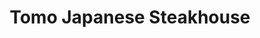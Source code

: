 ---
layout: place
title: "Tomo Japanese Steakhouse"
permalink: /indiana/indianapolis/tomo-japanese-steakhouse.html
stateAbbr: IN
stateName: Indiana
cityName: Indianapolis
seo:
  name: "Tomo Japanese Steakhouse"
  type: Restaurant
  links: null
description: "Tomo Japanese Steakhouse serves delicious sushi in Indianapolis, Indiana. Try fresh Japanese dishes for a great dining experience. "
place_id: ChIJh19Z-e5Sa4gR-Zh44c1djQ8
photos:
  - name: >-
      places/ChIJh19Z-e5Sa4gR-Zh44c1djQ8/photos/AeeoHcJMTH52VH40rxtaGi0KJ6rfkYu6jqVIF-ic2JyZdwhvNXrrEfABg31ufuC34crYrPTl26DO67XLDslIwjjxVRmujZON-xrUuJePEGn4Pku4sb_BASTLHmkVjkK2mzivI8o5aUqM9xLKC9AkasCSPps5pa3v7-PeK6lyhsPGD88_WBjGio2KgpR9D7boxGTxXE5XBL0MS5Es7X6mdoVRY9xheCOA0O7wk3oDBBNA7rhcX4n9Ws4EaGe3qJKMZVtLqvyngdLFn9LHICKuy-UcdPOGRzPtr9SwcVswJs_aG30KBw
    widthPx: 960
    heightPx: 1280
    authorAttributions:
      - displayName: Tomo Japanese Steakhouse
        uri: https://maps.google.com/maps/contrib/115018997656011119641
        photoUri: >-
          https://lh3.googleusercontent.com/a-/ALV-UjUZS86NpRnd3FU3dXS82Igpz-3sS2pd0_Y6eEVv0-wczKrJatXu=s100-p-k-no-mo
    flagContentUri: >-
      https://www.google.com/local/imagery/report/?cb_client=maps_api_places.places_api&image_key=!1e10!2sAF1QipP0jlJoFkkFsrvtouQULE8yiSxdhkqVo9qqhINI&hl=en-US
    googleMapsUri: >-
      https://www.google.com/maps/place//data=!3m4!1e2!3m2!1sAF1QipP0jlJoFkkFsrvtouQULE8yiSxdhkqVo9qqhINI!2e10!4m2!3m1!1s0x886b52eef9595f87:0xf8d5dcde17898f9
  - name: >-
      places/ChIJh19Z-e5Sa4gR-Zh44c1djQ8/photos/AeeoHcL-_F7FjLTnS6FghfR4dpr8iUyVj8OIuhzp4DtIB0DpVGDYNnQb9UauVrKb8WS4HxzwMgpzMDYHK27qmd8T4KuQEWuI9kmH-k4QSlubSXth2NRhnjROQpP6TTjf4B_WuigCl1qEls2Zkp8op0MupjK3Yvf0rgEa_XdWnnVp29Sew7KKWoh5swmHUXamt5A4QS82LDmUSQDLvLcZLH8_VyUgxgevnir1GK5NQ10IMfWTp_GMrQp-IOtSjDoIy3wrL3icrs3MftEy1FCN_PEVNFVGxFMm_J8t9dY4hieIReKtSA
    widthPx: 1000
    heightPx: 747
    authorAttributions:
      - displayName: Tomo Japanese Steakhouse
        uri: https://maps.google.com/maps/contrib/115018997656011119641
        photoUri: >-
          https://lh3.googleusercontent.com/a-/ALV-UjUZS86NpRnd3FU3dXS82Igpz-3sS2pd0_Y6eEVv0-wczKrJatXu=s100-p-k-no-mo
    flagContentUri: >-
      https://www.google.com/local/imagery/report/?cb_client=maps_api_places.places_api&image_key=!1e10!2sAF1QipMyJnEXAHXNZrL3XZIA_iZd_CnFUv2gmLI9rwpN&hl=en-US
    googleMapsUri: >-
      https://www.google.com/maps/place//data=!3m4!1e2!3m2!1sAF1QipMyJnEXAHXNZrL3XZIA_iZd_CnFUv2gmLI9rwpN!2e10!4m2!3m1!1s0x886b52eef9595f87:0xf8d5dcde17898f9
  - name: >-
      places/ChIJh19Z-e5Sa4gR-Zh44c1djQ8/photos/AeeoHcJECbTVx57uJnt9GqMLflfp5KBhb_qw8g34IfNoBKcmmNN8vOiSU6vbXvjCl69ukkEpwuGx4bb9iQQ9IQceKx_uufjTnNBd8TXmnFDyrlx6P4of_ChHtNfQnLg8BBGIMIREdlEKoRJqDFtWGj45GDL79Hfl_8y8yMASbnUrXFdJlBPxX3xmhNiWFlb5Q-IvKiPqr467QuIH92R2ZaBVuClxKp03a2ySRKYZt5FaLn-g8ROfjylTjHxjHhOSaMvY1Im13dNxG5uWakWXMKlEnEZoJpmlIkfAWqfcmkF8BcrUqvq28ZrjconhWZzv9-levf8jfyPwUkc2y2aLty7Cg-_ByFOJYHgX-FvFP2E4hgEELjQA2ZzNu_RYPAaGYANBWFLLejMjG6V954YBFcP-rKPx9Ko8H2-FIqZ_hKKdJpChSHk
    widthPx: 3224
    heightPx: 1848
    authorAttributions:
      - displayName: Amanda Ely Pedigo
        uri: https://maps.google.com/maps/contrib/107853258399482422299
        photoUri: >-
          https://lh3.googleusercontent.com/a/ACg8ocKxINrMpECw-cpgpZxp8YVhNPsDHrbQoobpYClJiuaEkO_tBg=s100-p-k-no-mo
    flagContentUri: >-
      https://www.google.com/local/imagery/report/?cb_client=maps_api_places.places_api&image_key=!1e10!2sCIHM0ogKEICAgMDw55GMkAE&hl=en-US
    googleMapsUri: >-
      https://www.google.com/maps/place//data=!3m4!1e2!3m2!1sCIHM0ogKEICAgMDw55GMkAE!2e10!4m2!3m1!1s0x886b52eef9595f87:0xf8d5dcde17898f9
  - name: >-
      places/ChIJh19Z-e5Sa4gR-Zh44c1djQ8/photos/AeeoHcLELLk8srT_oEpNgn7lVbxQ1nPZtFOc-yVM_f_daOCjyUtAyGTX27mnj9a8qW_WlfAzPIoZBk7V508RHZShu0szSdSd6krkUb2OUazfk1uj5YekibD-O90_1z1Rc4qeTGUrjVAKRHLVt2D2bOEnuyaPXLg-2VHth62aDXT36JhpM_WvMZCOlO1TzMJNi8tgX55YTj0ExAO6ZXP0CqQAtKax18ruNaQeiMYoM03lDyT8dC2ai2boQs0Xry6QfVGx3Sbd7n23PQcAr5jx1-kO4c90yHcY9hoJOb1HRxmcr1ALA3mEb0YbGGODzJl5DdsjVGTxOusW9xGui8l70qtwTaQJDTMK-k44KPE4WyBcxFT__O0e34tg5P8nHgkF0H256WEKNMHSCMwQvuZyiM-5gnBjkGhxKvpolrLT_58dtpWCQJbc
    widthPx: 4080
    heightPx: 3072
    authorAttributions:
      - displayName: Spellbound Wolf
        uri: https://maps.google.com/maps/contrib/112946295166964794431
        photoUri: >-
          https://lh3.googleusercontent.com/a-/ALV-UjUZNhZq0J9LVCKpYaYM2LraLsQR6kgrwC9dyqNH1USH1O6fGME0=s100-p-k-no-mo
    flagContentUri: >-
      https://www.google.com/local/imagery/report/?cb_client=maps_api_places.places_api&image_key=!1e10!2sCIHM0ogKEICAgIDR1b_qzQE&hl=en-US
    googleMapsUri: >-
      https://www.google.com/maps/place//data=!3m4!1e2!3m2!1sCIHM0ogKEICAgIDR1b_qzQE!2e10!4m2!3m1!1s0x886b52eef9595f87:0xf8d5dcde17898f9
  - name: >-
      places/ChIJh19Z-e5Sa4gR-Zh44c1djQ8/photos/AeeoHcKcD0QXGZtQIE0NsRBIc_fGY35pENGMU1ibWYK6toKAzXbcfk_QbUGnXsV54_4-Bo62IVBSddIemlinYwsIJPHIGYYm6_j5dMLbmMaBsvWpw-1oqy8nO_dGhl7ym0lmrUtCj_jY3p9JC6CIsnIaYJL5h5GlNmASNWBt85W32tv4oqHhJOUzdyPTGz9V_cQL1kptrLDod_mz4xNI74dn3udJXYsnpzYJlTu_UbYh358EqaqhxwNXCjFHzRrHAvhQui7_Lk8gM0bbOLE2OXdsc6H_wqOZYL5iVn1MmvJKM4lxoTGM7DkDRZ84C4Nk5pq2q_1uCfWe3fbVVnGRqok--SqZL8Ao_GoIy2nbRvgOMcqarw_Q2ZFGoTrfqJS_FN4cfxBxtrbjCgjA3ZLXcAUCArTQ_dzTHYEAFPv-rSBRAknGe8Hf
    widthPx: 4032
    heightPx: 3024
    authorAttributions:
      - displayName: Graydon Taylor
        uri: https://maps.google.com/maps/contrib/101578029212103196906
        photoUri: >-
          https://lh3.googleusercontent.com/a-/ALV-UjXSSc6mKPeSX6E0XpW5hjpcbl_aYSVAgI4zLoDpDlYh1DKC5u4FFQ=s100-p-k-no-mo
    flagContentUri: >-
      https://www.google.com/local/imagery/report/?cb_client=maps_api_places.places_api&image_key=!1e10!2sCIHM0ogKEICAgID9ruLThgE&hl=en-US
    googleMapsUri: >-
      https://www.google.com/maps/place//data=!3m4!1e2!3m2!1sCIHM0ogKEICAgID9ruLThgE!2e10!4m2!3m1!1s0x886b52eef9595f87:0xf8d5dcde17898f9
  - name: >-
      places/ChIJh19Z-e5Sa4gR-Zh44c1djQ8/photos/AeeoHcIUBGZFvv7raIsNqhBFZxtGz3vYHTN3_uIuzJfZPmrRTn3Rt4HmVguRXOvdwijzA1QTdZ5bA39gCVyQ-xPhtlJ6dQ_oETRAQVPAeKFBERGakhBUXjn8Pf-WAVqsii9RqEnLHxXZhe2hC0hpSbDqXHPEVLf9SvW8GuvJzPJu9lMxIXaSYHZao_fATEmzT2zbpJND5kXHi-R7CIHmalBT6btM5dFWb-hY1cCPt-uMCDrtxDSQFrUec0YNro3io2NJN3uVmIY2jhmn_nT5YzXnwsddVXiDm6a-BPMxh6wovMpYinT8WBAaxODQ1bih2ZA3xPB8lMaEhmD05FjGWAOpY0fGf4Rj4llvvtHwDisFANkRpe0FuBUuIJnv6aOmeVZCuhs-jwsfF_lfNVAaL4h9DOWAR_pOrxwnsZ1iIZoULd_S0_U
    widthPx: 3024
    heightPx: 4032
    authorAttributions:
      - displayName: J W (Jv)
        uri: https://maps.google.com/maps/contrib/111638641634849680498
        photoUri: >-
          https://lh3.googleusercontent.com/a/ACg8ocLZfbk45BpMy_xINepMPOTmhYYRB0KMh3Ir7pUUy5KOAenYCd5y=s100-p-k-no-mo
    flagContentUri: >-
      https://www.google.com/local/imagery/report/?cb_client=maps_api_places.places_api&image_key=!1e10!2sCIHM0ogKEICAgICL8bTG_gE&hl=en-US
    googleMapsUri: >-
      https://www.google.com/maps/place//data=!3m4!1e2!3m2!1sCIHM0ogKEICAgICL8bTG_gE!2e10!4m2!3m1!1s0x886b52eef9595f87:0xf8d5dcde17898f9
  - name: >-
      places/ChIJh19Z-e5Sa4gR-Zh44c1djQ8/photos/AeeoHcIXJB3FkGFJwhMg5R3POvVSatNRYCaV-3CN17WrDlQPSn3WSY_4-cP8ekDcvVPas9QD8enrnXmFLO4LZB8V9Bh7ovp81PkQecslv90MSxxhXmSHvZlk08A0sxrrGJku4eY9rAxv_t7J3AIUupT-b2NhpxEqhKTRziuFDT9SUMm2GauWGc8ADWs8TDih3mTXeI_2xwXB3BluJpohfYYepyb31a_aLdkNtJfXWrjJDG_bKgGA3uPo3TypW9VnX_uSReTFECkI5WEQlg8H-22JJb28b-wpx67VVDFq479G22q1nhvhQz2dnPl5VR2z1BIvVv2QHTwe6VyWpWd6iHA50KuTVgHQJvmziSBoFOGhT9RPC_ArR7fHauMcx3j4fHdePF7PxOYDMk4ehynPWMXTt377CC87JM0i_l9ABmbzSrMeqA
    widthPx: 3060
    heightPx: 4080
    authorAttributions:
      - displayName: KinkiMojo
        uri: https://maps.google.com/maps/contrib/112708944653729471200
        photoUri: >-
          https://lh3.googleusercontent.com/a-/ALV-UjV7gvdASxaYtiyhEGlkDSxDblvQ5UuIzJSE5vaV3_73WwL9a2I=s100-p-k-no-mo
    flagContentUri: >-
      https://www.google.com/local/imagery/report/?cb_client=maps_api_places.places_api&image_key=!1e10!2sCIHM0ogKEICAgICxu6njRQ&hl=en-US
    googleMapsUri: >-
      https://www.google.com/maps/place//data=!3m4!1e2!3m2!1sCIHM0ogKEICAgICxu6njRQ!2e10!4m2!3m1!1s0x886b52eef9595f87:0xf8d5dcde17898f9
  - name: >-
      places/ChIJh19Z-e5Sa4gR-Zh44c1djQ8/photos/AeeoHcI3zQaK054NQ4N1IgVfm7y5JvKmItQtlyofnfELk_3JRgpmO9QUNZ5e54_TiCBoqPsBTjadmhO9lQJv5_9YRMgVTCBZKtn1m7qeIf6VxvqzwgJQbiZCyvrl7iScoIu6tDOirHdozHlhecxeddHdRVC_FuY08hAs_Y7s76SvDmz4KtF3xCr-kwWus0l8CoTLQ15JIq5kuvu6S6HqmHJ4L0K0Yoy2lOyVIYca-G8sPvilQKy8u51aeBbru5s6e4pj7PJ91TU20_c9qGBCxQtwJ_NBBpU4aIE_g0_REN7noiwF8p-Co4XPOej382qa19KA96aOvtpGreot8tiuLpOos5hima8zzW9D8TF_Iym95Se7OpO8ICz-bouOdnncaBjhMU6pUpjWjHnyKJdJ1Nw-09WLl6gZwFuCIKLKHyKIpIDLqQCc
    widthPx: 3024
    heightPx: 4032
    authorAttributions:
      - displayName: Luis Aragon
        uri: https://maps.google.com/maps/contrib/103539929699002415920
        photoUri: >-
          https://lh3.googleusercontent.com/a/ACg8ocKY_0aSbUYPyMAWySPusnRdQPYAoKI2WHMEIV1BFeDBoTxfKQ=s100-p-k-no-mo
    flagContentUri: >-
      https://www.google.com/local/imagery/report/?cb_client=maps_api_places.places_api&image_key=!1e10!2sCIHM0ogKEICAgICfg-bPtgE&hl=en-US
    googleMapsUri: >-
      https://www.google.com/maps/place//data=!3m4!1e2!3m2!1sCIHM0ogKEICAgICfg-bPtgE!2e10!4m2!3m1!1s0x886b52eef9595f87:0xf8d5dcde17898f9
  - name: >-
      places/ChIJh19Z-e5Sa4gR-Zh44c1djQ8/photos/AeeoHcLj37HJwSqYsP2i86TLLjxvgpF7-riERadHi3PD74L5wXVC-R73QaIXQghkyNTtlu2XYW6AFPpAZrFTavtAxChwlarVd1xQ8cO1FnrIRUqDcqQwwJ6kdNa4LJ1LWs6nzJjUPXtMlw06HDIZAz4wE9G67Gj0C27MCV4uSFa35QstISpT14QjBajFC42Tm9wx_1PQwEoXuXvzGQasRJxYi-O5IhBh2s6Ht43ZP87NxyMLWfHs1Stg2suQWY1pJ8fbbcFfWNn4ZR4MVSWyYYGUw6RzPUELhycDqyE0pv9TrfsTRv4Yezdj4wo3JQhiC99rxvrvUUm6xqp9D5x9UG7_8PH-_BvknxffWQ1OBzUNHUdEFHyBlKH1lhgPr6gZO2x5lRMrcSgNvycuv8py7bb9neQcOe6i6JOA1Z6VNgwrlpJIHPiQ
    widthPx: 1125
    heightPx: 783
    authorAttributions:
      - displayName: Local Investor
        uri: https://maps.google.com/maps/contrib/104737071473533540453
        photoUri: >-
          https://lh3.googleusercontent.com/a-/ALV-UjUlW4MXYWwClzH3JrmDwV7qcgmH-UxrLu8CNmgNWRh5EUGU-L-S=s100-p-k-no-mo
    flagContentUri: >-
      https://www.google.com/local/imagery/report/?cb_client=maps_api_places.places_api&image_key=!1e10!2sCIHM0ogKEICAgIDmqZ6bsQE&hl=en-US
    googleMapsUri: >-
      https://www.google.com/maps/place//data=!3m4!1e2!3m2!1sCIHM0ogKEICAgIDmqZ6bsQE!2e10!4m2!3m1!1s0x886b52eef9595f87:0xf8d5dcde17898f9
  - name: >-
      places/ChIJh19Z-e5Sa4gR-Zh44c1djQ8/photos/AeeoHcK7QXvsGrjAHjTvRFbhEqJgARAWB_CX39V4khB1CQfY6rOquZBGykvondPsAWFJm3iAS9v8bFUAcMBEuW21Mmr-hp8sibE1y-1cE9ZSjDhUFhuUUq5oMdJB_qz2oQHBVoQzk22uKv3ntJxXVFKdd6GHp9bxnBs6_04u80MLRb_lrEKjoFGAGBtHLvnouULzhrGwMk0PWNmsqi44lHtcDoIZG01QwsWflu20h1LK190zrjeGGwMQghuZbV0aD2ubWC8vu4YrpI8SdfGNA9ql45FdSKfeuyHGsewYIs-L-vE3Ve1iIGuGeXnfycyxDJEHDUJrTY828DlRARband5pVdxWPVCA7jRIoHCjQv0_VujreVzfbSUd4VpTUK_lfLv7YIibaQKqyu7uHkO4WRSZRIKTcjV0irohHJx1urO0xzuhIA
    widthPx: 4800
    heightPx: 3599
    authorAttributions:
      - displayName: Luvenia Hudson
        uri: https://maps.google.com/maps/contrib/113284397741613030954
        photoUri: >-
          https://lh3.googleusercontent.com/a/ACg8ocI0TiK7uwIwPZEbkdOHB9D4p65w_LmciVG1-aIpRfW2jJaCew=s100-p-k-no-mo
    flagContentUri: >-
      https://www.google.com/local/imagery/report/?cb_client=maps_api_places.places_api&image_key=!1e10!2sCIHM0ogKEICAgIDeqtjXLQ&hl=en-US
    googleMapsUri: >-
      https://www.google.com/maps/place//data=!3m4!1e2!3m2!1sCIHM0ogKEICAgIDeqtjXLQ!2e10!4m2!3m1!1s0x886b52eef9595f87:0xf8d5dcde17898f9
address: '7411 N Keystone Ave # A, Indianapolis, IN 46240, USA'
street: '7411 N Keystone Ave # A'
city: Indianapolis
state: IN
zip: '46240'
country: USA
neighborhood: Clearwater
latitude: '39.888496'
longitude: '-86.121193'
accessibility_options:
  wheelchairAccessibleParking: true
  wheelchairAccessibleEntrance: true
  wheelchairAccessibleRestroom: true
  wheelchairAccessibleSeating: true
business_status: OPERATIONAL
name: Tomo Japanese Steakhouse
google_maps_links:
  directionsUri: >-
    https://www.google.com/maps/dir//''/data=!4m7!4m6!1m1!4e2!1m2!1m1!1s0x886b52eef9595f87:0xf8d5dcde17898f9!3e0
  placeUri: https://maps.google.com/?cid=1120655021117577465
  writeAReviewUri: >-
    https://www.google.com/maps/place//data=!4m3!3m2!1s0x886b52eef9595f87:0xf8d5dcde17898f9!12e1
  reviewsUri: >-
    https://www.google.com/maps/place//data=!4m4!3m3!1s0x886b52eef9595f87:0xf8d5dcde17898f9!9m1!1b1
  photosUri: >-
    https://www.google.com/maps/place//data=!4m3!3m2!1s0x886b52eef9595f87:0xf8d5dcde17898f9!10e5
primary_type: Restaurant
opening_hours: null
secondary_opening_hours: null
phone: null
price_level: null
price_range: null
rating: null
rating_count: 0
website: null
reviews: null
parking_options: null
payment_options: null
allow_dogs: null
curbside_pickup: null
delivery: null
dine_in: null
good_for_children: null
good_for_groups: null
good_for_sports: null
live_music: null
menu_for_children: null
outdoor_seating: null
reservable: null
restroom: null
serves_beer: null
serves_breakfast: null
serves_brunch: null
serves_cocktails: null
serves_coffee: null
serves_dinner: null
serves_dessert: null
serves_lunch: null
serves_vegetarian_food: null
serves_wine: null
takeout: null
update_category: pro
summary: null

---